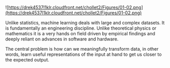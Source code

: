 

![https://drek4537l1klr.cloudfront.net/chollet2/Figures/01-02.png](https://drek4537l1klr.cloudfront.net/chollet2/Figures/01-02.png)

Unlike statistics, machine learning deals with large and complex datasets. It is fundamentally an engineering discipline. Unlike theoretical physics or mathematics it is a very hands on field driven by empirical findings and deeply reliant on advances in software and hardware.

The central problem is how can we meaningfully transform data, in other words, learn useful representations of the input at hand to get us closer to the expected output.


